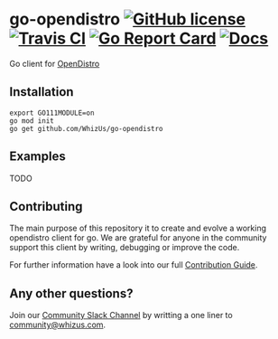 # go-opendistro [![GitHub license](https://img.shields.io/badge/license-MIT-blue.svg)](https://github.com/WhizUs/go-opendistro/blob/master/LICENSE) [![Travis CI](https://api.travis-ci.org/micro/go-micro.svg?branch=master)](https://travis-ci.org/micro/go-micro) [![Go Report Card](https://goreportcard.com/badge/github.com/WhizUs/go-opendistro)](https://goreportcard.com/report/github.com/WhizUs/go-opendistro) [![Docs](https://godoc.org/github.com/WhizUs/go-opendistro?status.svg)](https://godoc.org/github.com/WhizUs/go-opendistro)

Go client for [OpenDistro](https://opendistro.github.io/for-elasticsearch/)

## Installation

    export GO111MODULE=on
    go mod init
    go get github.com/WhizUs/go-opendistro 

## Examples

TODO

## Contributing

The main purpose of this repository it to create and evolve a working opendistro client for go. We are grateful for anyone in the community support this client by writing, debugging or improve the code.

For further information have a look into our full [Contribution Guide](CONTRIBUTING.md).

## Any other questions?

Join our [Community Slack Channel](https://chat-whizus.slack.com/) by writting a one liner to community@whizus.com.
